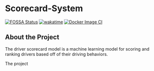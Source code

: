 # Scorecard-System

[![FOSSA Status](https://app.fossa.com/api/projects/git%2Bgithub.com%2FBashyPy%2Fdriver_scorecard_model.svg?type=shield&issueType=license)](https://app.fossa.com/projects/git%2Bgithub.com%2FBashyPy%2Fdriver_scorecard_model?ref=badge_shield&issueType=license) [![wakatime](https://wakatime.com/badge/user/e47dea41-8692-44e5-bd23-27b3544ed664/project/018c35e8-dbe6-4a9a-aa5d-b2786dcc654e.svg)](https://wakatime.com/badge/user/e47dea41-8692-44e5-bd23-27b3544ed664/project/018c35e8-dbe6-4a9a-aa5d-b2786dcc654e) [![Docker Image CI](https://github.com/bashypy/driver_scorecard_model/actions/workflows/build_cicd.yml/badge.svg)](https://github.com/bashypy/driver_scorecard_model/actions/workflows/build_cicd.yml)


## About the Project

The driver scorecard model is a machine learning model for scoring and ranking drivers based off of their driving behaviors. 

The project
